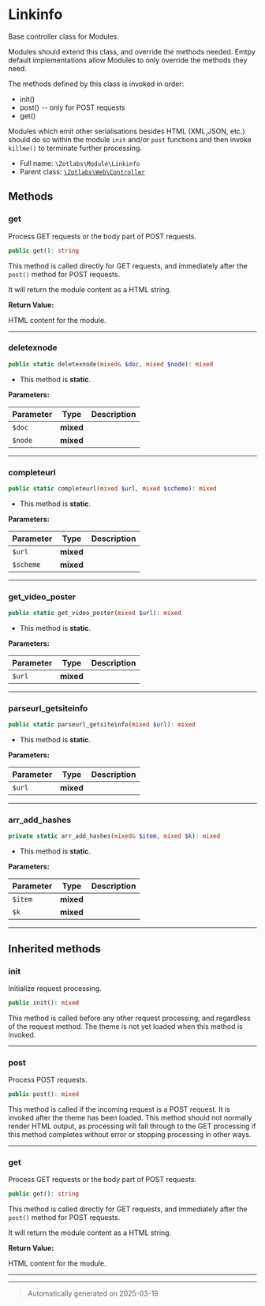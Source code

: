 
# Linkinfo

Base controller class for Modules.

Modules should extend this class, and override the methods needed. Emtpy
default implementations allow Modules to only override the methods they
need.

The methods defined by this class is invoked in order:

  - init()
  - post() -- only for POST requests
  - get()

Modules which emit other serialisations besides HTML (XML,JSON, etc.) should
do so within the module `init` and/or `post` functions and then invoke
`killme()` to terminate further processing.

* Full name: `\Zotlabs\Module\Linkinfo`
* Parent class: [`\Zotlabs\Web\Controller`](../Web/Controller.md)




## Methods


### get

Process GET requests or the body part of POST requests.

```php
public get(): string
```

This method is called directly for GET requests, and immediately after the
`post()` method for POST requests.

It will return the module content as a HTML string.







**Return Value:**

HTML content for the module.




***

### deletexnode



```php
public static deletexnode(mixed& $doc, mixed $node): mixed
```



* This method is **static**.




**Parameters:**

| Parameter | Type | Description |
|-----------|------|-------------|
| `$doc` | **mixed** |  |
| `$node` | **mixed** |  |





***

### completeurl



```php
public static completeurl(mixed $url, mixed $scheme): mixed
```



* This method is **static**.




**Parameters:**

| Parameter | Type | Description |
|-----------|------|-------------|
| `$url` | **mixed** |  |
| `$scheme` | **mixed** |  |





***

### get_video_poster



```php
public static get_video_poster(mixed $url): mixed
```



* This method is **static**.




**Parameters:**

| Parameter | Type | Description |
|-----------|------|-------------|
| `$url` | **mixed** |  |





***

### parseurl_getsiteinfo



```php
public static parseurl_getsiteinfo(mixed $url): mixed
```



* This method is **static**.




**Parameters:**

| Parameter | Type | Description |
|-----------|------|-------------|
| `$url` | **mixed** |  |





***

### arr_add_hashes



```php
private static arr_add_hashes(mixed& $item, mixed $k): mixed
```



* This method is **static**.




**Parameters:**

| Parameter | Type | Description |
|-----------|------|-------------|
| `$item` | **mixed** |  |
| `$k` | **mixed** |  |





***


## Inherited methods


### init

Initialize request processing.

```php
public init(): mixed
```

This method is called before any other request processing, and
regardless of the request method. The theme is not yet loaded when
this method is invoked.










***

### post

Process POST requests.

```php
public post(): mixed
```

This method is called if the incoming request is a POST request. It is
invoked after the theme has been loaded. This method should not normally
render HTML output, as processing will fall through to the GET processing
if this method completes without error or stopping processing in other
ways.










***

### get

Process GET requests or the body part of POST requests.

```php
public get(): string
```

This method is called directly for GET requests, and immediately after the
`post()` method for POST requests.

It will return the module content as a HTML string.







**Return Value:**

HTML content for the module.




***


***
> Automatically generated on 2025-03-19
